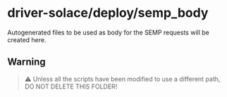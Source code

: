 # driver-solace/deploy/semp_body

Autogenerated files to be used as body for the SEMP requests will be created here.

## Warning

> :warning: Unless all the scripts have been modified to use a different path, DO NOT DELETE THIS FOLDER!
